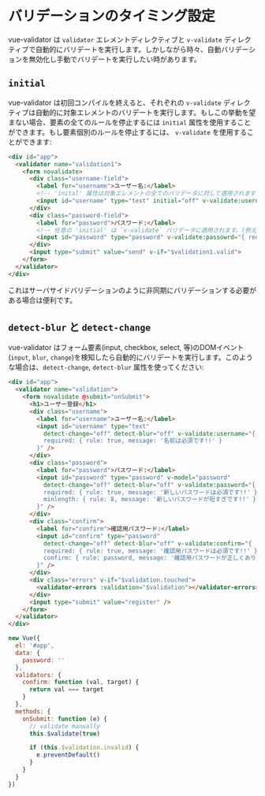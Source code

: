 # バリデーションのタイミング設定

vue-validator は `validator` エレメントディレクティブと `v-validate` ディレクティブで自動的にバリデートを実行します。しかしながら時々、自動バリデーションを無効化し手動でバリデートを実行したい時があります。

## `initial`
vue-validator は初回コンパイルを終えると、それぞれの `v-validate` ディレクティブは自動的に対象エレメントのバリデートを実行します。もしこの挙動を望まない場合、要素の全てのルールを停止するには `initial` 属性を使用することができます。もし要素個別のルールを停止するには、 `v-validate` を使用することができます:

```html
<div id="app">
  <validator name="validation1">
    <form novalidate>
      <div class="username-field">
        <label for="username">ユーザー名:</label>
        <!-- 'inital' 属性は対象エレメントの全てのバリデータに対して適用されます (例えば required, exist) -->
        <input id="username" type="text" initial="off" v-validate:username="['required', 'exist']">
      </div>
      <div class="password-field">
        <label for="password">パスワード:</label>
        <!-- 任意の 'initial' は `v-validate` バリデータに適用されます。(例えば required のみ) -->
        <input id="password" type="password" v-validate:passowrd="{ required: { rule: true, initial: 'off' }, minlength: 8 }">
      </div>
      <input type="submit" value="send" v-if="$validation1.valid">
    </form>
  </validator>
</div>
```

これはサーバサイドバリデーションのように非同期にバリデーションする必要がある場合は便利です。

## `detect-blur` と `detect-change`
vue-validator はフォーム要素(input, checkbox, select, 等)のDOMイベント (`input`, `blur`, `change`)を検知したら自動的にバリデートを実行します。このような場合は、`detect-change`, `detect-blur` 属性を使ってください:

```html
<div id="app">
  <validator name="validation">
    <form novalidate @submit="onSubmit">
      <h1>ユーザー登録</h1>
      <div class="username">
        <label for="username">ユーザー名:</label>
        <input id="username" type="text" 
          detect-change="off" detect-blur="off" v-validate:username="{
          required: { rule: true, message: '名前は必須です!!' }
        }" />
      </div>
      <div class="password">
        <label for="password">パスワード:</label>
        <input id="password" type="password" v-model="password" 
          detect-change="off" detect-blur="off" v-validate:password="{
          required: { rule: true, message: '新しいパスワードは必須です!!' },
          minlength: { rule: 8, message: '新しいパスワードが短すぎです!!' }
        }" />
      </div>
      <div class="confirm">
        <label for="confirm">確認用パスワード:</label>
        <input id="confirm" type="password" 
          detect-change="off" detect-blur="off" v-validate:confirm="{
          required: { rule: true, message: '確認用パスワードは必須です!!' },
          confirm: { rule: password, message: '確認用パスワードが正しくありません!!' }
        }" />
      </div>
      <div class="errors" v-if="$validation.touched">
        <validator-errors :validation="$validation"></validator-errors>
      </div>
      <input type="submit" value="register" />
    </form>
  </validator>
</div>
```

```javascript
new Vue({
  el: '#app',
  data: {
    password: ''
  },
  validators: {
    confirm: function (val, target) {
      return val === target
    }
  },
  methods: {
    onSubmit: function (e) {
      // validate manually
      this.$validate(true)

      if (this.$validation.invalid) {
        e.preventDefault()
      }
    }
  }
})
```
